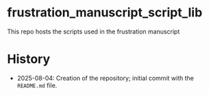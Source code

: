 # frustration_manuscript_script_lib
This repo hosts the scripts used in the frustration manuscript

# History
- 2025-08-04: Creation of the repository; initial commit with the `README.md` file.